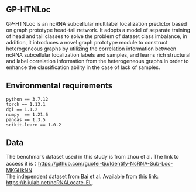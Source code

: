 ## GP-HTNLoc

GP-HTNLoc is an ncRNA subcellular multilabel localization predictor based on graph prototype head-tail network. It adopts a model of separate training of head and tail classes to solve the problem of dataset class imbalance, in addition, it introduces a novel graph prototype module to construct heterogeneous graphs by utilizing the correlation information between ncRNA subcellular localization labels and samples, and learns rich structural and label correlation information from the heterogeneous graphs in order to enhance the classification ability in the case of lack of samples.

## Environmental requirements

```
python == 3.7.12
torch == 1.13.1 
dgl == 1.1.2 
numpy  == 1.21.6
pandas == 1.3.5
scikit-learn == 1.0.2
```

## Data

The benchmark dataset used in this study is from zhou et al. The link to access it is：https://github.com/guofei-tju/Identify-NcRNA-Sub-Loc-MKGHkNN <br/>
The independent dataset from Bai et al. Available from this link: https://bliulab.net/ncRNALocate-EL.
